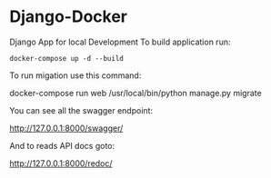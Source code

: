# Django-Docker
Django App for local Development 
 To build application run:
 
    docker-compose up -d --build


To run migation use this command:

   docker-compose run web /usr/local/bin/python manage.py migrate

You can see all the swagger endpoint:

   http://127.0.0.1:8000/swagger/

And to reads API docs goto:

   http://127.0.0.1:8000/redoc/
    
